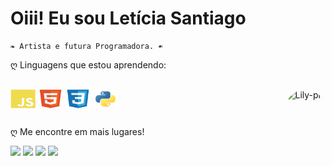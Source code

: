 # Oiii! Eu sou Letícia Santiago
    ❧ Artista e futura Programadora. ☙
 
 
ღ Linguagens que estou aprendendo:

<div style="display: inline_block"><br>
  <img align="center" alt="Lily-Js" height="30" width="40" src="https://raw.githubusercontent.com/devicons/devicon/master/icons/javascript/javascript-plain.svg">
  <img align="center" alt="Lily-HTML" height="30" width="40" src="https://raw.githubusercontent.com/devicons/devicon/master/icons/html5/html5-original.svg">
  <img align="center" alt="Lily-CSS" height="30" width="40" src="https://raw.githubusercontent.com/devicons/devicon/master/icons/css3/css3-original.svg">
  <img align="center" alt="Lily-Python" height="30" width="40" src="https://raw.githubusercontent.com/devicons/devicon/master/icons/python/python-original.svg">
  <img align="right" alt="Lily-pic" height="300" style="border-radius:100px;"  src="https://cdn.discordapp.com/attachments/832647246889353276/1084288156003745882/407027_lHIbPp8D.png">
                                                                                    
  
</div>
  
##
  ღ Me encontre em mais lugares!
  
  <div> 
  <a href="https://www.youtube.com/channel/UCBm1Q7eKNO61XKGhnIQ2-vQ" target="_blank"><img src="https://img.shields.io/badge/YouTube-FF0000?style=for-the-badge&logo=youtube&logoColor=white" target="_blank"></a>
  <a href="https://www.instagram.com/lily.pills/" target="_blank"> <img src="https://img.shields.io/badge/-Instagram-%23E4405F?style=for-the-badge&logo=instagram&logoColor=white" target="_blank"></a>
  <a href="https://twitter.com/LilyyPills" target="_blank"> <img src="https://img.shields.io/badge/Twitter-1DA1F2?style=for-the-badge&logo=twitter&logoColor=white" target="_blank"></a>
  <a href="https://www.linkedin.com/in/letícia-santiago-353b75253/"><img src="https://img.shields.io/badge/-LinkedIn-%230077B5?style=for-the-badge&logo=linkedin&logoColor=white" target="_blank"></a> 
  
</div>
